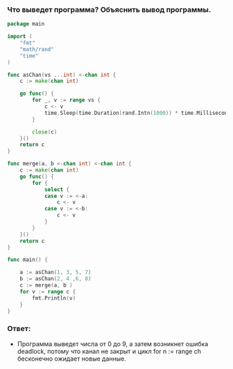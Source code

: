 ### Что выведет программа? Объяснить вывод программы.

```go
package main

import (
	"fmt"
	"math/rand"
	"time"
)

func asChan(vs ...int) <-chan int {
	c := make(chan int)

	go func() {
		for _, v := range vs {
			c <- v
			time.Sleep(time.Duration(rand.Intn(1000)) * time.Millisecond)
		}

		close(c)
	}()
	return c
}

func merge(a, b <-chan int) <-chan int {
	c := make(chan int)
	go func() {
		for {
			select {
			case v := <-a:
				c <- v
			case v := <-b:
				c <- v
			}
		}
	}()
	return c
}

func main() {

	a := asChan(1, 3, 5, 7)
	b := asChan(2, 4 ,6, 8)
	c := merge(a, b )
	for v := range c {
		fmt.Println(v)
	}
}
```
### Ответ:

- Программа выведет числа от 0 до 9,
  а затем возникнет ошибка deadlock,
  потому что канал не закрыт
  и цикл for n := range ch бесконечно ожидает новые данные.
